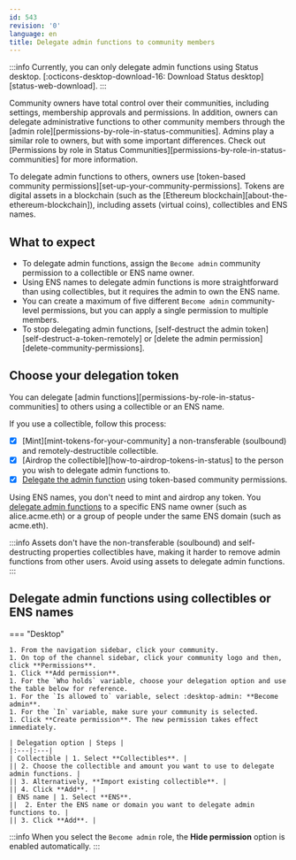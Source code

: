 ```yaml
---
id: 543
revision: '0'
language: en
title: Delegate admin functions to community members
---
```


:::info
Currently, you can only delegate admin functions using Status desktop. [:octicons-desktop-download-16: Download Status desktop][status-web-download].
:::

Community owners have total control over their communities, including settings, membership approvals and permissions. In addition, owners can delegate administrative functions to other community members through the [admin role][permissions-by-role-in-status-communities]. Admins play a similar role to owners, but with some important differences. Check out [Permissions by role in Status Communities][permissions-by-role-in-status-communities] for more information.

To delegate admin functions to others, owners use [token-based community permissions][set-up-your-community-permissions]. Tokens are digital assets in a blockchain (such as the [Ethereum blockchain][about-the-ethereum-blockchain]), including assets (virtual coins), collectibles and ENS names.

## What to expect

- To delegate admin functions, assign the `Become admin` community permission to a collectible or ENS name owner.
- Using ENS names to delegate admin functions is more straightforward than using collectibles, but it requires the admin to own the ENS name.
- You can create a maximum of five different `Become admin` community-level permissions, but you can apply a single permission to multiple members.
- To stop delegating admin functions, [self-destruct the admin token][self-destruct-a-token-remotely] or [delete the admin permission][delete-community-permissions].

## Choose your delegation token

You can delegate [admin functions][permissions-by-role-in-status-communities] to others using a collectible or an ENS name.

If you use a collectible, follow this process:

- [x] [Mint][mint-tokens-for-your-community] a non-transferable (soulbound) and remotely-destructible collectible.
- [x] [Airdrop the collectible][how-to-airdrop-tokens-in-status] to the person you wish to delegate admin functions to.
- [x] [Delegate the admin function](#delegate-admin-functions-using-collectibles-or-ens-names) using token-based community permissions.

Using ENS names, you don't need to mint and airdrop any token. You [delegate admin functions](#delegate-admin-functions-using-collectibles-or-ens-names) to a specific ENS name owner (such as alice.acme.eth) or a group of people under the same ENS domain (such as acme.eth).

:::info
Assets don't have the non-transferable (soulbound) and self-destructing properties collectibles have, making it harder to remove admin functions from other users. Avoid using assets to delegate admin functions.
:::

## Delegate admin functions using collectibles or ENS names

=== "Desktop"

    1. From the navigation sidebar, click your community.
    1. On top of the channel sidebar, click your community logo and then, click **Permissions**.
    1. Click **Add permission**.
    1. For the `Who holds` variable, choose your delegation option and use the table below for reference.
    1. For the `Is allowed to` variable, select :desktop-admin: **Become admin**.
    1. For the `In` variable, make sure your community is selected.
    1. Click **Create permission**. The new permission takes effect immediately.

    | Delegation option | Steps |
    |:---|:---|
    | Collectible | 1. Select **Collectibles**. |
    || 2. Choose the collectible and amount you want to use to delegate admin functions. |
    || 3. Alternatively, **Import existing collectible**. |
    || 4. Click **Add**. |
    | ENS name | 1. Select **ENS**.
    ||  2. Enter the ENS name or domain you want to delegate admin functions to. |
    || 3. Click **Add**. |

:::info
When you select the `Become admin` role, the **Hide permission** option is enabled automatically.
:::
